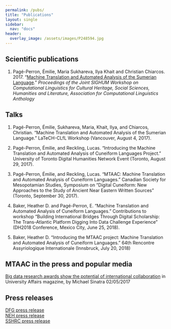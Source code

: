 ```yaml
---
permalink: /pubs/
title: "Publications"
layout: single
sidebar:
  nav: "docs"
header:
  overlay_image: /assets/images/P248594.jpg
---
```


## Scientific publications
1. Pagé-Perron, Émilie, Maria Sukhareva, Ilya Khait and Christian Chiarcos. 2017. “[Machine Translation and Automated Analysis of the Sumerian Language](http://www.aclweb.org/anthology/W/W17/W17-2202.pdf).” <em>Proceedings of the Joint SIGHUM Workshop on Computational Linguistics for Cultural Heritage, Social Sciences, Humanities and Literature, Association for Computational Linguistics Anthology</em>

## Talks
1. Pagé-Perron, Émilie, Sukhareva, Maria, Khait, Ilya, and Chiarcos, Christian. “Machine Translation and Automated Analysis of the Sumerian Language.” LaTeCH-CLfL Workshop (Vancouver, August 4, 2017).

2. Pagé-Perron, Émilie, and Reckling, Lucas. “Introducing the Machine Translation and Automated Analysis of Cuneiform Languages Project.” University of Toronto Digital Humanities Network Event (Toronto, August 29, 2017).

3. Pagé-Perron, Émilie, and Reckling, Lucas. “MTAAC: Machine Translation and Automated Analysis of Cuneiform Languages.” Canadian Society for Mesopotamian Studies, Symposium on “Digital Cuneiform: New Approaches to the Study of Ancient Near Eastern Written Sources” (Toronto, September 30, 2017). 

4. Baker, Heather D. and Pagé-Perron, E. “Machine Translation and Automated Analysis of Cuneiform Languages.” Contributions to workshop “Building International Bridges Through Digital Scholarship: The Trans-Atlantic Platform Digging Into Data Challenge Experience” (DH2018 Conference, Mexico City, June 25, 2018).

5. Baker, Heather D. “Introducing the MTAAC project: Machine Translation and Automated Analysis of Cuneiform Languages.” 64th Rencontre Assyriologique Internationale (Innsbruck, July 20, 2018)

## MTAAC in the press and popular media
[Big data research awards show the potential of international collaboration](http://www.universityaffairs.ca/opinion/in-my-opinion/big-data-research-awards-show-potential-international-collaboration/) in University Affairs magazine, by Michael Sinatra 02/05/2017


## Press releases
[DFG press release](http://www.dfg.de/foerderung/info_wissenschaft/2017/info_wissenschaft_17_16/index.html)  
[NEH press release](https://www.neh.gov/news/press-release/diggingintodata)  
[SSHRC press release](http://www.sshrc-crsh.gc.ca/news_room-salle_de_presse/press_releases-communiques/2017/digging_into_data-au_coeur_des_donnees_numeriques-eng.aspx)  
